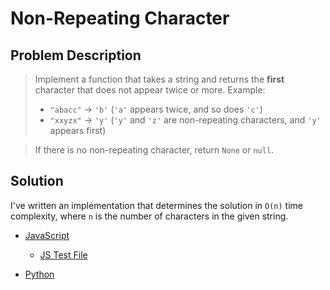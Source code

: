 # Non-Repeating Character

## Problem Description

> Implement a function that takes a string and returns the **first** character that does not appear twice or more.
> Example:
>
> - `"abacc"` -> `'b'` (`'a'` appears twice, and so does `'c'`)
> - `"xxyzx"` -> `'y'` (`'y'` and `'z'` are non-repeating characters, and `'y'` appears first)

> If there is no non-repeating character, return `None` or `null`.

## Solution

I've written an implementation that determines the solution in `O(n)` time complexity, where `n` is the number of characters in the given string.

- [JavaScript](./solution.js)

  - [JS Test File](./checkSolution.test.js)

- [Python](./solution.py)
